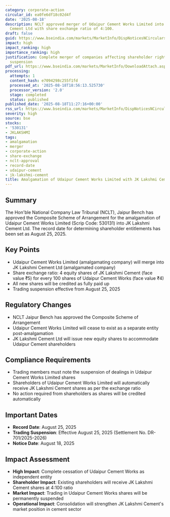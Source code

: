 ```yaml
---
category: corporate-action
circular_id: ea0fe6df18c02d4f
date: '2025-08-18'
description: NCLT approved merger of Udaipur Cement Works Limited into JK Lakshmi
  Cement Ltd with share exchange ratio of 4:100.
draft: false
guid: https://www.bseindia.com/markets/MarketInfo/DispNoticesNCirculars.aspx?Noticeid={4660F1DE-CC6F-48C1-BC31-EC21F6E7757A}&noticeno=20250818-16&dt=08/18/2025&icount=16&totcount=77&flag=0
impact: high
impact_ranking: high
importance_ranking: high
justification: Complete merger of companies affecting shareholder rights and trading
  suspension
pdf_url: https://www.bseindia.com/markets/MarketInfo/DownloadAttach.aspx?id=20250818-16&attachedId=
processing:
  attempts: 1
  content_hash: e7094298c255f1fd
  processed_at: '2025-08-18T18:56:13.525730'
  processor_version: '2.0'
  stage: completed
  status: published
published_date: '2025-08-18T11:27:16+00:00'
rss_url: https://www.bseindia.com/markets/MarketInfo/DispNoticesNCirculars.aspx?Noticeid={4660F1DE-CC6F-48C1-BC31-EC21F6E7757A}&noticeno=20250818-16&dt=08/18/2025&icount=16&totcount=77&flag=0
severity: high
source: bse
stocks:
- '530131'
- JKLAKSHMI
tags:
- amalgamation
- merger
- corporate-action
- share-exchange
- nclt-approval
- record-date
- udaipur-cement
- jk-lakshmi-cement
title: Amalgamation of Udaipur Cement Works Limited with JK Lakshmi Cement Ltd
---
```


## Summary

The Hon'ble National Company Law Tribunal (NCLT), Jaipur Bench has approved the Composite Scheme of Arrangement for the amalgamation of Udaipur Cement Works Limited (Scrip Code: 530131) into JK Lakshmi Cement Ltd. The record date for determining shareholder entitlements has been set as August 25, 2025.

## Key Points

- Udaipur Cement Works Limited (amalgamating company) will merge into JK Lakshmi Cement Ltd (amalgamated company)
- Share exchange ratio: 4 equity shares of JK Lakshmi Cement (face value ₹5) for every 100 shares of Udaipur Cement Works (face value ₹4)
- All new shares will be credited as fully paid up
- Trading suspension effective from August 25, 2025

## Regulatory Changes

- NCLT Jaipur Bench has approved the Composite Scheme of Arrangement
- Udaipur Cement Works Limited will cease to exist as a separate entity post-amalgamation
- JK Lakshmi Cement Ltd will issue new equity shares to accommodate Udaipur Cement shareholders

## Compliance Requirements

- Trading members must note the suspension of dealings in Udaipur Cement Works Limited shares
- Shareholders of Udaipur Cement Works Limited will automatically receive JK Lakshmi Cement shares as per the exchange ratio
- No action required from shareholders as shares will be credited automatically

## Important Dates

- **Record Date**: August 25, 2025
- **Trading Suspension**: Effective August 25, 2025 (Settlement No. DR-701/2025-2026)
- **Notice Date**: August 18, 2025

## Impact Assessment

- **High Impact**: Complete cessation of Udaipur Cement Works as independent entity
- **Shareholder Impact**: Existing shareholders will receive JK Lakshmi Cement shares at 4:100 ratio
- **Market Impact**: Trading in Udaipur Cement Works shares will be permanently suspended
- **Operational Impact**: Consolidation will strengthen JK Lakshmi Cement's market position in cement sector